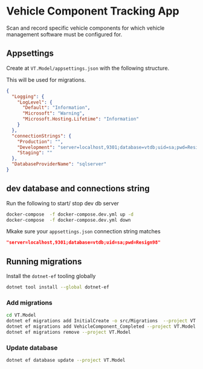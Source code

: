 # Vehicle Component Tracking App

Scan and record specific vehicle components for which vehicle management software must be configured for.

## Appsettings

Create at `VT.Model/appsettings.json` with the following structure.

This will be used for migrations.

```json
{
  "Logging": {
    "LogLevel": {
      "Default": "Information",
      "Microsoft": "Warning",
      "Microsoft.Hosting.Lifetime": "Information"
    }
  },
  "connectionStrings": {
    "Production": "",
    "Development": "server=localhost,9301;database=vtdb;uid=sa;pwd=Resign98",
    "Staging": ""
  },
  "DatabaseProviderName": "sqlserver"
}
```

## dev database and connections string

Run the following to start/ stop dev db server

```bash
docker-compose  -f docker-compose.dev.yml up -d
docker-compose  -f docker-compose.dev.yml down
```

Mkake sure your `appsettings.json` connection string matches

```json
"server=localhost,9301;database=vtdb;uid=sa;pwd=Resign98"
```

## Running migrations

Install the `dotnet-ef` tooling globally

```bash
dotnet tool install --global dotnet-ef
```

### Add migrations

```bash
cd VT.Model
dotnet ef migrations add InitialCreate -o src/Migrations  --project VT.Model 
dotnet ef migrations add VehicleComponent_Completed --project VT.Model
dotnet ef migrations remove --project VT.Model
```
### Update database

```bash
dotnet ef database update --project VT.Model
```